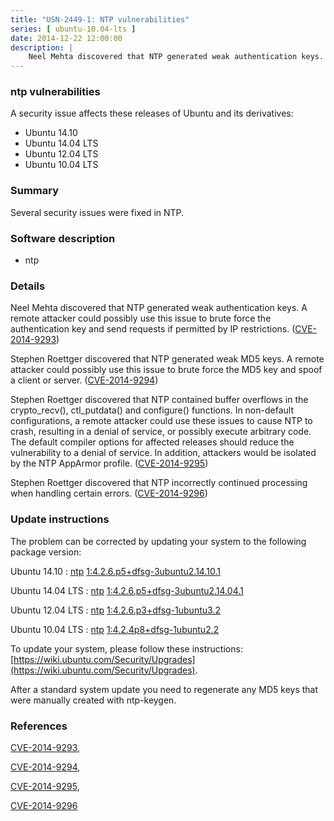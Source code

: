 ```yaml
---
title: "USN-2449-1: NTP vulnerabilities"
series: [ ubuntu-10.04-lts ]
date: 2014-12-22 12:00:00
description: |
    Neel Mehta discovered that NTP generated weak authentication keys. A remote attacker could possibly use this issue to brute force the authentication key and send requests if permitted by IP restrictions. ([CVE-2014-9293](http://people.ubuntu.com/~ubuntu-security/cve/CVE-2014-9293))
--- 
```

 
### ntp vulnerabilities

A security issue affects these releases of Ubuntu and its derivatives:

* Ubuntu 14.10
* Ubuntu 14.04 LTS
* Ubuntu 12.04 LTS
* Ubuntu 10.04 LTS

### Summary

Several security issues were fixed in NTP. 

### Software description

* ntp 

### Details

Neel Mehta discovered that NTP generated weak authentication keys. A remote attacker could possibly use this issue to brute force the authentication key and send requests if permitted by IP restrictions. ([CVE-2014-9293](http://people.ubuntu.com/~ubuntu-security/cve/CVE-2014-9293))

Stephen Roettger discovered that NTP generated weak MD5 keys. A remote attacker could possibly use this issue to brute force the MD5 key and spoof a client or server. ([CVE-2014-9294](http://people.ubuntu.com/~ubuntu-security/cve/CVE-2014-9294))

Stephen Roettger discovered that NTP contained buffer overflows in the crypto_recv(), ctl_putdata() and configure() functions. In non-default configurations, a remote attacker could use these issues to cause NTP to crash, resulting in a denial of service, or possibly execute arbitrary code. The default compiler options for affected releases should reduce the vulnerability to a denial of service. In addition, attackers would be isolated by the NTP AppArmor profile. ([CVE-2014-9295](http://people.ubuntu.com/~ubuntu-security/cve/CVE-2014-9295))

Stephen Roettger discovered that NTP incorrectly continued processing when handling certain errors. ([CVE-2014-9296](http://people.ubuntu.com/~ubuntu-security/cve/CVE-2014-9296)) 

### Update instructions

The problem can be corrected by updating your system to the following package version:

Ubuntu 14.10
 : [ntp](https://launchpad.net/ubuntu/+source/ntp) <span> [1:4.2.6.p5+dfsg-3ubuntu2.14.10.1](https://launchpad.net/ubuntu/+source/ntp/1:4.2.6.p5+dfsg-3ubuntu2.14.10.1) </span> 

Ubuntu 14.04 LTS
 : [ntp](https://launchpad.net/ubuntu/+source/ntp) <span> [1:4.2.6.p5+dfsg-3ubuntu2.14.04.1](https://launchpad.net/ubuntu/+source/ntp/1:4.2.6.p5+dfsg-3ubuntu2.14.04.1) </span> 

Ubuntu 12.04 LTS
 : [ntp](https://launchpad.net/ubuntu/+source/ntp) <span> [1:4.2.6.p3+dfsg-1ubuntu3.2](https://launchpad.net/ubuntu/+source/ntp/1:4.2.6.p3+dfsg-1ubuntu3.2) </span> 

Ubuntu 10.04 LTS
 : [ntp](https://launchpad.net/ubuntu/+source/ntp) <span> [1:4.2.4p8+dfsg-1ubuntu2.2](https://launchpad.net/ubuntu/+source/ntp/1:4.2.4p8+dfsg-1ubuntu2.2) </span> 

To update your system, please follow these instructions: [https://wiki.ubuntu.com/Security/Upgrades](https://wiki.ubuntu.com/Security/Upgrades).

After a standard system update you need to regenerate any MD5 keys that were manually created with ntp-keygen. 

### References

 [CVE-2014-9293](http://people.ubuntu.com/~ubuntu-security/cve/CVE-2014-9293), 

 [CVE-2014-9294](http://people.ubuntu.com/~ubuntu-security/cve/CVE-2014-9294), 

 [CVE-2014-9295](http://people.ubuntu.com/~ubuntu-security/cve/CVE-2014-9295), 

 [CVE-2014-9296](http://people.ubuntu.com/~ubuntu-security/cve/CVE-2014-9296)
 

